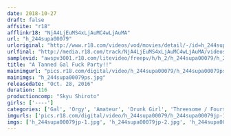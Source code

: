 ```yaml
---
date: 2018-10-27
draft: false
affsite: "r18"
afflinkr18: "NjA4LjEuMS4xLjAuMC4wLjAuMA"
url: "h_244supa00079"
urloriginal: "http://www.r18.com/videos/vod/movies/detail/-/id=h_244supa00079"
urlfinal: "http://media.r18.com/track/NjA4LjEuMS4xLjAuMC4wLjAuMA/videos/vod/movies/detail/-/id=h_244supa00079"
samplevid: "awspv3001.r18.com/litevideo/freepv/h/h_2/h_244supa00079/h_244supa00079_dmb_w.mp4"
title: "A Tanned Gal Fuck Party!!"
mainimgurl: "pics.r18.com/digital/video/h_244supa00079/h_244supa00079ps.jpg"
mainimgs: "h_244supa00079ps.jpg"
releasedate: "Oct. 28, 2016"
duration: 116
productioncomp: "Skyu Shiroto"
girls: ['----']
categories: ['Gal', 'Orgy', 'Amateur', 'Drunk Girl', 'Threesome / Foursome', 'Hi-Def']
imgurls: ['pics.r18.com/digital/video/h_244supa00079/h_244supa00079jp-1.jpg', 'pics.r18.com/digital/video/h_244supa00079/h_244supa00079jp-2.jpg', 'pics.r18.com/digital/video/h_244supa00079/h_244supa00079jp-3.jpg', 'pics.r18.com/digital/video/h_244supa00079/h_244supa00079jp-4.jpg', 'pics.r18.com/digital/video/h_244supa00079/h_244supa00079jp-5.jpg', 'pics.r18.com/digital/video/h_244supa00079/h_244supa00079jp-6.jpg', 'pics.r18.com/digital/video/h_244supa00079/h_244supa00079jp-7.jpg', 'pics.r18.com/digital/video/h_244supa00079/h_244supa00079jp-8.jpg', 'pics.r18.com/digital/video/h_244supa00079/h_244supa00079jp-9.jpg', 'pics.r18.com/digital/video/h_244supa00079/h_244supa00079jp-10.jpg', 'pics.r18.com/digital/video/h_244supa00079/h_244supa00079jp-11.jpg', 'pics.r18.com/digital/video/h_244supa00079/h_244supa00079jp-12.jpg', 'pics.r18.com/digital/video/h_244supa00079/h_244supa00079jp-13.jpg', 'pics.r18.com/digital/video/h_244supa00079/h_244supa00079jp-14.jpg', 'pics.r18.com/digital/video/h_244supa00079/h_244supa00079jp-15.jpg', 'pics.r18.com/digital/video/h_244supa00079/h_244supa00079jp-16.jpg', 'pics.r18.com/digital/video/h_244supa00079/h_244supa00079jp-17.jpg', 'pics.r18.com/digital/video/h_244supa00079/h_244supa00079jp-18.jpg', 'pics.r18.com/digital/video/h_244supa00079/h_244supa00079jp-19.jpg', 'pics.r18.com/digital/video/h_244supa00079/h_244supa00079jp-20.jpg']
imgs: ['h_244supa00079jp-1.jpg', 'h_244supa00079jp-2.jpg', 'h_244supa00079jp-3.jpg', 'h_244supa00079jp-4.jpg', 'h_244supa00079jp-5.jpg', 'h_244supa00079jp-6.jpg', 'h_244supa00079jp-7.jpg', 'h_244supa00079jp-8.jpg', 'h_244supa00079jp-9.jpg', 'h_244supa00079jp-10.jpg', 'h_244supa00079jp-11.jpg', 'h_244supa00079jp-12.jpg', 'h_244supa00079jp-13.jpg', 'h_244supa00079jp-14.jpg', 'h_244supa00079jp-15.jpg', 'h_244supa00079jp-16.jpg', 'h_244supa00079jp-17.jpg', 'h_244supa00079jp-18.jpg', 'h_244supa00079jp-19.jpg', 'h_244supa00079jp-20.jpg']
---
```

